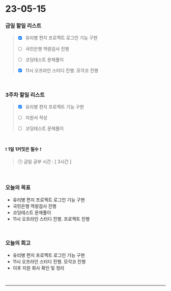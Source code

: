 # 23-05-15
### 금일 할일 리스트
> - [x]  유리병 편지 프로젝트 로그인 기능 구현
>
> - [ ]  국민은행 역량검사 진행
>
> - [ ]  코딩테스트 문제풀이
>
> - [x]  11시 오프라인 스터디 진행. 모각코 진행


<br/>

### 3주차 할일 리스트  
> - [x]  유리병 편지 프로젝트 기능 구현
>
> - [ ]  지원서 작성
>
> - [ ]  코딩테스트 문제풀이

<br/>

❗ **1일 1커밋은 필수** ❗
> 🕒 금일 공부 시간 : [ 3시간 ]
  
<br/>

### 오늘의 목표
- 유리병 편지 프로젝트 로그인 기능 구현
- 국민은행 역량검사 진행
- 코딩테스트 문제풀이
- 11시 오프라인 스터디 진행. 프로젝트 진행

<br>

### 오늘의 회고
- 유리병 편지 프로젝트 로그인 기능 구현
- 11시 오프라인 스터디 진행. 모각코 진행
- 이후 지원 회사 확인 및 정리

<br/>

------------  
